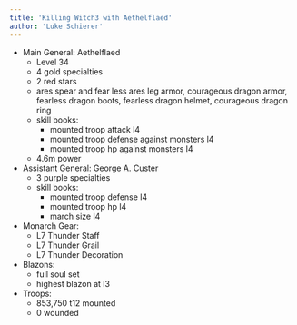 ```yaml
---
title: 'Killing Witch3 with Aethelflaed'
author: 'Luke Schierer'
---
```


- Main General: Aethelflaed
  - Level 34
  - 4 gold specialties
  - 2 red stars
  - ares spear and fear less ares leg armor, courageous dragon armor, fearless dragon boots, fearless dragon helmet, courageous dragon ring
  - skill books:
    - mounted troop attack l4
    - mounted troop defense against monsters l4
    - mounted troop hp against monsters l4
  - 4.6m power
- Assistant General: George A. Custer
  - 3 purple specialties
  - skill books:
    - mounted troop defense l4
    - mounted troop hp l4
    - march size l4
- Monarch Gear:
  - L7 Thunder Staff
  - L7 Thunder Grail
  - L7 Thunder Decoration
- Blazons:
  - full soul set
  - highest blazon at l3
- Troops:
  - 853,750 t12 mounted
  - 0 wounded

